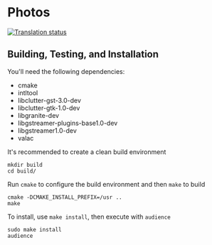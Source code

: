 # Photos
[![Translation status](https://l10n.elementary.io/widgets/videos/-/svg-badge.svg)](https://l10n.elementary.io/projects/videos/?utm_source=widget)

## Building, Testing, and Installation

You'll need the following dependencies:
* cmake
* intltool
* libclutter-gst-3.0-dev
* libclutter-gtk-1.0-dev
* libgranite-dev
* libgstreamer-plugins-base1.0-dev
* libgstreamer1.0-dev
* valac

It's recommended to create a clean build environment

    mkdir build
    cd build/
    
Run `cmake` to configure the build environment and then `make` to build

    cmake -DCMAKE_INSTALL_PREFIX=/usr ..
    make
    
To install, use `make install`, then execute with `audience`

    sudo make install
    audience
